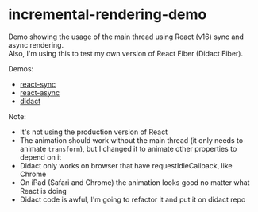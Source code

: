 # incremental-rendering-demo

Demo showing the usage of the main thread using React (v16) sync and async rendering.  
Also, I'm using this to test my own version of React Fiber (Didact Fiber).

Demos:
- [react-sync](https://pomber.github.io/incremental-rendering-demo/react-sync.html)
- [react-async](https://pomber.github.io/incremental-rendering-demo/react-async.html)
- [didact](https://pomber.github.io/incremental-rendering-demo/didact.html)

Note:
- It's not using the production version of React
- The animation should work without the main thread (it only needs to animate `transform`), but I changed it to animate other properties to depend on it
- Didact only works on browser that have requestIdleCallback, like Chrome
- On iPad (Safari and Chrome) the animation looks good no matter what React is doing
- Didact code is awful, I'm going to refactor it and put it on didact repo
